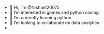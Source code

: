 - 👋 Hi, I’m @Nishant20075
- 👀 I’m interested in games and python coding
- 🌱 I’m currently learning python
- 💞️ I’m looking to collaborate on data analytics
- 

<!---
Nishant20075/Nishant20075 is a ✨ special ✨ repository because its `README.md` (this file) appears on your GitHub profile.
You can click the Preview link to take a look at your changes.
--->
